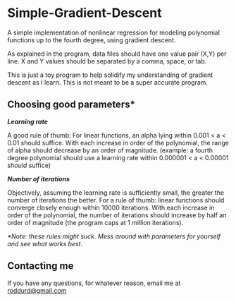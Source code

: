 # Simple-Gradient-Descent
A simple implementation of nonlinear regression for modeling polynomial functions up to the fourth degree, using gradient descent.


As explained in the program, data files should have one value pair (X,Y) per line.
X and Y values should be separated by a comma, space, or tab.

This is just a toy program to help solidify my understanding of gradient descent as I learn.
This is not meant to be a super accurate program.

<h2><b>Choosing good parameters*</b></h2>

<i><b>Learning rate</b></i>

A good rule of thumb: For linear functions, an alpha lying within 0.001 < a < 0.01 should suffice.
With each increase in order of the polynomial, the range of alpha should decrease by an order of magnitude.
(example: a fourth degree polynomial should use a learning rate within 0.000001 < a < 0.00001 <i>should</i> suffice)

<i><b>Number of iterations</b></i>

Objectively, assuming the learning rate is sufficiently small, the greater the number of iterations the better.
For a rule of thumb: linear functions should converge closely enough within 10000 iterations.
With each increase in order of the polynomial, the number of iterations should increase by half an order of magnitude (the program caps at 1 million iterations).

<i>*Note: these rules might suck. Mess around with parameters for yourself and see what works best.</i>

<h2><b>Contacting me</b></h2>

If you have any questions, for whatever reason, email me at roddurd@gmail.com
